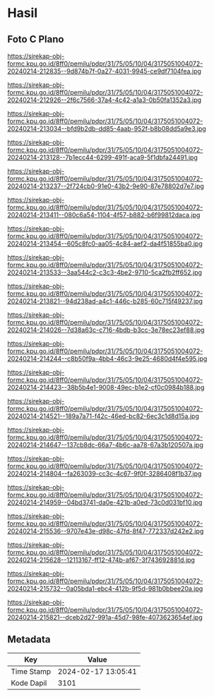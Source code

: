 # Hasil

## Foto C Plano

https://sirekap-obj-formc.kpu.go.id/8ff0/pemilu/pdpr/31/75/05/10/04/3175051004072-20240214-212835--9d874b7f-0a27-4031-9945-ce9df7104fea.jpg

https://sirekap-obj-formc.kpu.go.id/8ff0/pemilu/pdpr/31/75/05/10/04/3175051004072-20240214-212926--2f6c7566-37a4-4c42-a1a3-0b50fa1352a3.jpg

https://sirekap-obj-formc.kpu.go.id/8ff0/pemilu/pdpr/31/75/05/10/04/3175051004072-20240214-213034--bfd9b2db-dd85-4aab-952f-b8b08dd5a9e3.jpg

https://sirekap-obj-formc.kpu.go.id/8ff0/pemilu/pdpr/31/75/05/10/04/3175051004072-20240214-213128--7b1ecc44-6299-491f-aca9-5f1dbfa24491.jpg

https://sirekap-obj-formc.kpu.go.id/8ff0/pemilu/pdpr/31/75/05/10/04/3175051004072-20240214-213237--2f724cb0-91e0-43b2-9e90-87e78802d7e7.jpg

https://sirekap-obj-formc.kpu.go.id/8ff0/pemilu/pdpr/31/75/05/10/04/3175051004072-20240214-213411--080c6a54-1104-4f57-b882-b6f99812daca.jpg

https://sirekap-obj-formc.kpu.go.id/8ff0/pemilu/pdpr/31/75/05/10/04/3175051004072-20240214-213454--605c8fc0-aa05-4c84-aef2-da4f51855ba0.jpg

https://sirekap-obj-formc.kpu.go.id/8ff0/pemilu/pdpr/31/75/05/10/04/3175051004072-20240214-213533--3aa544c2-c3c3-4be2-9710-5ca2fb2ff652.jpg

https://sirekap-obj-formc.kpu.go.id/8ff0/pemilu/pdpr/31/75/05/10/04/3175051004072-20240214-213821--94d238ad-a4c1-446c-b285-60c715f49237.jpg

https://sirekap-obj-formc.kpu.go.id/8ff0/pemilu/pdpr/31/75/05/10/04/3175051004072-20240214-214026--7d38a63c-c716-4bdb-b3cc-3e78ec23ef88.jpg

https://sirekap-obj-formc.kpu.go.id/8ff0/pemilu/pdpr/31/75/05/10/04/3175051004072-20240214-214244--c8b50f9a-4bb4-46c3-9e25-4680d4f4e595.jpg

https://sirekap-obj-formc.kpu.go.id/8ff0/pemilu/pdpr/31/75/05/10/04/3175051004072-20240214-214423--38b5b4e1-9008-49ec-b1e2-cf0c0984b188.jpg

https://sirekap-obj-formc.kpu.go.id/8ff0/pemilu/pdpr/31/75/05/10/04/3175051004072-20240214-214521--189a7a71-f42c-46ed-bc82-6ec3c1d8d15a.jpg

https://sirekap-obj-formc.kpu.go.id/8ff0/pemilu/pdpr/31/75/05/10/04/3175051004072-20240214-214647--137cb8dc-66a7-4b6c-aa78-67a3b120507a.jpg

https://sirekap-obj-formc.kpu.go.id/8ff0/pemilu/pdpr/31/75/05/10/04/3175051004072-20240214-214804--fa263039-cc3c-4c67-9f0f-3286408f1b37.jpg

https://sirekap-obj-formc.kpu.go.id/8ff0/pemilu/pdpr/31/75/05/10/04/3175051004072-20240214-214959--04bd3741-da0e-421b-a0ed-73c0d031bf10.jpg

https://sirekap-obj-formc.kpu.go.id/8ff0/pemilu/pdpr/31/75/05/10/04/3175051004072-20240214-215536--9707e43e-d98c-47fd-8f47-772337d242e2.jpg

https://sirekap-obj-formc.kpu.go.id/8ff0/pemilu/pdpr/31/75/05/10/04/3175051004072-20240214-215628--12113167-ff12-474b-af67-3f743692881d.jpg

https://sirekap-obj-formc.kpu.go.id/8ff0/pemilu/pdpr/31/75/05/10/04/3175051004072-20240214-215732--0a05bda1-ebc4-412b-9f5d-981b0bbee20a.jpg

https://sirekap-obj-formc.kpu.go.id/8ff0/pemilu/pdpr/31/75/05/10/04/3175051004072-20240214-215821--dceb2d27-991a-45d7-98fe-4073623654ef.jpg


## Metadata

| Key        | Value               |
| ---------- | ------------------- |
| Time Stamp | 2024-02-17 13:05:41 |
| Kode Dapil | 3101                |



